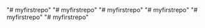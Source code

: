 "# myfirstrepo" 
"# myfirstrepo" 
"# myfirstrepo" 
"# myfirstrepo" 
"# myfirstrepo" 
"# myfirstrepo" 
